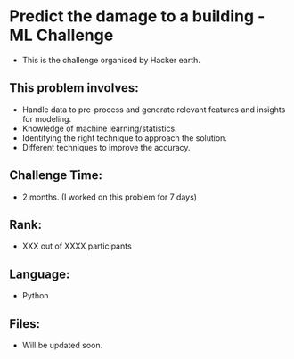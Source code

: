 # Predict the damage to a building - ML Challenge
- This is the challenge organised by Hacker earth.

## This problem involves:
- Handle data to pre-process and generate relevant features and insights for modeling.
- Knowledge of machine learning/statistics.
- Identifying the right technique to approach the solution.
- Different techniques to improve the accuracy.

## Challenge Time:
- 2 months. (I worked on this problem for 7 days)

## Rank:
- XXX out of XXXX participants

## Language:
- Python

## Files:
- Will be updated soon.
